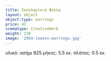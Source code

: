 ```yaml
---
title: Σκουλαρίκια Φύλλα
layout: object
object-type: earrings
price: 42
scematype: CreativeWork
weight: 130
image: '2954-leaves-earrings.jpg'
---
```

υλικό: ασήμι 925
μήκος: 5.5 εκ.
πλάτος: 0.5 εκ.

